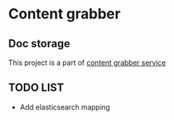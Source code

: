 # Content grabber
## Doc storage

This project is a part of [content grabber service](https://github.com/arhitiron/content-grabber-init-service)

## TODO LIST

* Add elasticsearch mapping
